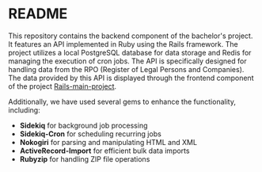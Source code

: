 # README

This repository contains the backend component of the bachelor's project. It features an API implemented in Ruby using the Rails framework. The project utilizes a local PostgreSQL database for data storage and Redis for managing the execution of cron jobs. The API is specifically designed for handling data from the RPO (Register of Legal Persons and Companies). The data provided by this API is displayed through the frontend component of the project [Rails-main-project](https://github.com/LiquiNaut/Rails-main-project).

Additionally, we have used several gems to enhance the functionality, including:
- **Sidekiq** for background job processing
- **Sidekiq-Cron** for scheduling recurring jobs
- **Nokogiri** for parsing and manipulating HTML and XML
- **ActiveRecord-Import** for efficient bulk data imports
- **Rubyzip** for handling ZIP file operations
